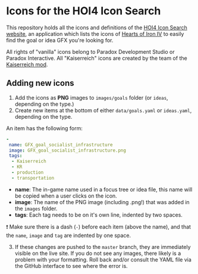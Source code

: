 # Icons for the HOI4 Icon Search

This repository holds all the icons and definitions of the [HOI4 Icon Search website](https://wyandotte.github.io/hoi4-icon-search/), an application which lists the icons of [Hearts of Iron IV](http://www.heartsofirongame.com/) to easily find the goal or idea GFX you're looking for.

All rights of "vanilla" icons belong to Paradox Development Studio or Paradox Interactive. All "Kaiserreich" icons are created by the team of the [Kaiserreich mod](http://steamcommunity.com/sharedfiles/filedetails/?id=809903394).

## Adding new icons

1. Add the icons as **PNG** images to `images/goals` folder (or `ideas`, depending on the type.)
2. Create new items at the bottom of either `data/goals.yaml` or `ideas.yaml`, depending on the type.

An item has the following form:

```yaml
-
 name: GFX_goal_socialist_infrastructure
 image: GFX_goal_socialist_infrastructure.png
 tags:
  - Kaiserreich
  - KR
  - production
  - transportation
```
- **name**: The in-game name used in a focus tree or idea file, this name will be copied when a user clicks on the icon.
- **image**: The name of the PNG image (including .png!) that was added in the `images` folder.
- **tags**: Each tag needs to be on it's own line, indented by two spaces.

:exclamation: Make sure there is a dash (`-`) before each item (above the name), and that the `name`, `image` and `tag` are indented by one space.

3. If these changes are pushed to the `master` branch, they are immediately visible on the live site. If you do not see any images, there likely is a problem with your formatting. Roll back and/or consult the YAML file via the GitHub interface to see where the error is.
